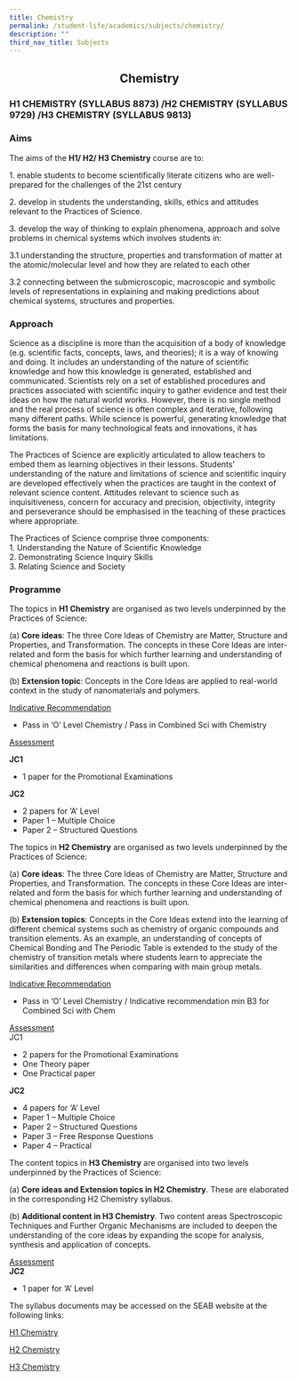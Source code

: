 ```yaml
---
title: Chemistry
permalink: /student-life/academics/subjects/chemistry/
description: ""
third_nav_title: Subjects
---
```

## <center> Chemistry </center>

### H1 CHEMISTRY (SYLLABUS 8873) /H2 CHEMISTRY (SYLLABUS 9729) /H3 CHEMISTRY (SYLLABUS 9813)


### Aims

  

The aims of the&nbsp;**H1/ H2/ H3 Chemistry**&nbsp;course are to:

1\. enable students to become scientifically literate citizens who are well-prepared for the challenges of the 21st century

2\. develop in students the understanding, skills, ethics and attitudes relevant to the Practices of Science.

3\. develop the way of thinking to explain phenomena, approach and solve problems in chemical systems which involves students in:

3.1 understanding the structure, properties and transformation of matter at the atomic/molecular level and how they are related to each other

3.2 connecting between the submicroscopic, macroscopic and symbolic levels of representations in explaining and making predictions about chemical systems, structures and properties.

### Approach

  

Science as a discipline is more than the acquisition of a body of knowledge (e.g. scientific facts, concepts, laws, and theories); it is a way of knowing and doing. It includes an understanding of the nature of scientific knowledge and how this knowledge is generated, established and communicated. Scientists rely on a set of established procedures and practices associated with scientific inquiry to gather evidence and test their ideas on how the natural world works. However, there is no single method and the real process of science is often complex and iterative, following many different paths. While science is powerful, generating knowledge that forms the basis for many technological feats and innovations, it has limitations.

  

The Practices of Science are explicitly articulated to allow teachers to embed them as learning objectives in their lessons. Students’ understanding of the nature and limitations of science and scientific inquiry are developed effectively when the practices are taught in the context of relevant science content. Attitudes relevant to science such as inquisitiveness, concern for accuracy and precision, objectivity, integrity and perseverance should be emphasised in the teaching of these practices where appropriate.

  

The Practices of Science comprise three components: 
<br> 
1\. Understanding the Nature of Scientific Knowledge
<br>
2\. Demonstrating Science Inquiry Skills
<br>
3\. Relating Science and Society

### Programme

The topics in&nbsp;**H1 Chemistry**&nbsp;are organised as two levels underpinned by the Practices of Science:

(a)&nbsp;**Core ideas**: The three Core Ideas of Chemistry are Matter, Structure and Properties, and Transformation. The concepts in these Core Ideas are inter-related and form the basis for which further learning and understanding of chemical phenomena and reactions is built upon.

(b)&nbsp;**Extension topic**: Concepts in the Core Ideas are applied to real-world context in the study of nanomaterials and polymers.

<u>Indicative Recommendation</u>

*   Pass in ‘O’ Level Chemistry / Pass in Combined Sci with Chemistry

<u>Assessment</u>

**JC1**

*   1 paper for the Promotional Examinations

**JC2**

*   2 papers for ‘A’ Level
*   Paper 1 – Multiple Choice
*   Paper 2 – Structured Questions

The topics in&nbsp;**H2 Chemistry**&nbsp;are organised as two levels underpinned by the Practices of Science:

(a)&nbsp;**Core ideas**: The three Core Ideas of Chemistry are Matter, Structure and Properties, and Transformation. The concepts in these Core Ideas are inter-related and form the basis for which further learning and understanding of chemical phenomena and reactions is built upon.

(b)&nbsp;**Extension topics**: Concepts in the Core Ideas extend into the learning of different chemical systems such as chemistry of organic compounds and transition elements. As an example, an understanding of concepts of Chemical Bonding and The Periodic Table is extended to the study of the chemistry of transition metals where students learn to appreciate the similarities and differences when comparing with main group metals.

<u>Indicative Recommendation</u>

*   Pass in ‘O’ Level Chemistry / Indicative recommendation min B3 for Combined Sci with Chem

<u>Assessment</u><br>
JC1
*   2 papers for the Promotional Examinations
*   One Theory paper
*   One Practical paper

**JC2**

*   4 papers for ‘A’ Level
*   Paper 1 – Multiple Choice
*   Paper 2 – Structured Questions
*   Paper 3 – Free Response Questions
*   Paper 4 – Practical

The content topics in&nbsp;**H3 Chemistry**&nbsp;are organised into two levels underpinned by the Practices of Science:

(a)&nbsp;**Core ideas and Extension topics in H2 Chemistry**. These are elaborated in the corresponding H2 Chemistry syllabus.

(b)&nbsp;**Additional content in H3 Chemistry**. Two content areas Spectroscopic Techniques and Further Organic Mechanisms are included to deepen the understanding of the core ideas by expanding the scope for analysis, synthesis and application of concepts.

<u>Assessment</u><br>
**JC2**

*   1 paper for ‘A’ Level

The syllabus documents may be accessed on the SEAB website at the following links:

[H1 Chemistry](/files/8873_y22_sy.pdf)

[H2 Chemistry](/files/9729_y22_sy.pdf)

[H3 Chemistry](/files/9813_y22_sy.pdf)